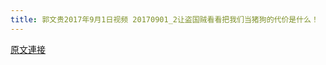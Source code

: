 ```yaml
---
title: 郭文贵2017年9月1日视频 20170901_2让盗国贼看看把我们当猪狗的代价是什么！
---
```


[原文連接](https://gnews.org/ThreadView/53483558)


